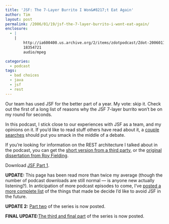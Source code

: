 ```yaml
---
title: 'JSF: The 7-Layer Burrito I Won&#8217;t Eat Again'
author: Tim
layout: post
permalink: /2006/01/19/jsf-the-7-layer-burrito-i-wont-eat-again/
enclosure:
  - |
    |
        http://ia600400.us.archive.org/2/items/zdotpodcast/Zdot-20060119-JsfPart1.mp3
        18354721
        audio/mpeg

categories:
  - podcast
tags:
  - bad choices
  - java
  - jsf
  - rest
---
```

Our team has used JSF for the better part of a year. My vote: skip it. Check out the first of a long list of reasons why the JSF 7-layer burrito won&#8217;t be on my round for seconds.

In this podcast, I stick close to our experiences with JSF as a team, and my opinions on it. If you&#8217;d like to read stuff others have read about it, a [couple][1] [searches][2] should put you smack in the middle of a debate.

If you&#8217;re looking for information on the REST architecture I talked about in the podcast, you can get the [short version from a third party][3], or the [original dissertation from Roy Fielding][4].

Download <a href="http://ia600400.us.archive.org/2/items/zdotpodcast/Zdot-20060119-JsfPart1.mp3" onClick="javascript:urchinTracker ('/podcasts/Zdot-20060119-JsfPart1.mp3'); ">JSF Part 1</a>.

**UPDATE:** This page has been read more than twice my average (though the number of podcast downloads are still normal &#8212; is anyone new actually listening?). In anticipation of more podcast episodes to come, I&#8217;ve [posted a more complete list][5] of the things that made be decide I&#8217;d like to avoid JSF in the future.

**UPDATE 2:** [Part two][6] of the series is now posted.

**FINAL UPDATE:**[The third and final part][7] of the series is now posted.

 [1]: http://www.google.com/search?q=raible+geary+jsf "Matt Raible and David Geary's Open JSF Debate"
 [2]: http://www.google.com/search?q=raible+hightower+jsf "Rick Hightower and Matt Raible on JSF"
 [3]: http://naeblis.cx/rtomayko/2004/12/12/rest-to-my-wife "How I explained REST to my wife"
 [4]: http://www.ics.uci.edu/~fielding/pubs/dissertation/top.htm "Architectural Styles and the Design of Network-based Software Architectures"
 [5]: http://timshadel.com/blog/2006/01/20/jsf-burrito-more-complete-list/ "JSF Burrito: More Complete List"
 [6]: http://timshadel.com/blog/2006/01/24/jsf-leaky-abstractions-grab-a-mop/ "JSF: Leaky Abstractions (Grab a Mop)"
 [7]: http://timshadel.com/blog/2006/02/03/jsf-renderkit-blues/ "JSF: RenderKit Blues"

